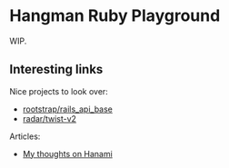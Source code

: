 # Hangman Ruby Playground

WIP.

## Interesting links

Nice projects to look over:

- [rootstrap/rails_api_base](https://github.com/rootstrap/rails_api_base)
- [radar/twist-v2](https://github.com/radar/twist-v2)

Articles:

- [My thoughts on Hanami](https://ryanbigg.com/2018/03/my-thoughts-on-hanami)
